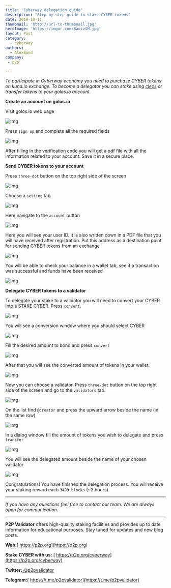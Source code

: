 ```yaml
---
title: "Cyberway delegation guide"
description: "Step by step guide to stake CYBER tokens"
date: 2019-10-11
thumbnail: 'http://url-to-thumbnail.jpg'
heroImage: 'https://imgur.com/BaoizSM.jpg'
layout: Post
category:
  - cyberway
authors:
  - AlexBond
company:
 - p2p

---
```




*To participate in Cyberway economy you need to purchase CYBER tokens on kuna.io exchange. To become a delegator you can stake using [cleos](https://cyberway.gitbook.io/en/validators/stake_usage_guide) or transfer tokens to your golos.io account.*



**Create an account on golos.io**



Visit golos.io web page

![img](https://lh6.googleusercontent.com/O3ZLORLEATgOmlxGHXKjzMPMOobOvJB8xo7O8jgiuDsp3t9YdiC8qQ3J19NiZKwy2JS8uMuw3iC587YPXt7P1pS-XamjGryCbLLHPh0PFuTJnFVQsLy7PXVL3nq7f_xnYXfKX6Jt)



Press `sign up` and complete all the required fields 

 ![img](https://lh5.googleusercontent.com/4lh8rDrJkSPeFEkulnVZ3K30tSA7UBqwVIFJ5n2tgcWdvqhx6EurQpG6MTdjxLnOYq2jpshXQnibUhbnlomXkWNVoUJlXYK145Vq7LRFD2mKVVOqz3kQQdLudwe0e9IA4DHIvXFe)

After filling in the verification code you will get a pdf file with all the information related to your account. Save it in a secure place.



**Send CYBER tokens to your account**



Press `three-dot` button on the top right side of the screen

![img](https://lh3.googleusercontent.com/oU_bYX75fHkCfE8fFnosQtvhAxHRXDKrXm2EHA8Dl39LmMLBFOfyM_g_o3JZhm1rKMeLBmkxAXa0y3OEr1lNyXdyjWx4MTTaez8-CpmuhG8ucm2ZSYE3MShSa98TFaib1MrFWuae)



Choose a `setting` tab 

![img](https://lh5.googleusercontent.com/NMjVrurbsTBQ7mckZF_AQAV2upNgULKWxtJatLwvU3_77DJOcd_m6EbIgAfLyJ4p6je9Ve5LRPcN-7BPvQZMGrVt-8UlUbsALtTtrGW5Awt0Hls7NWNquJVZSDZL09BL8am71LXm)



Here navigate to the `account` button

![img](https://lh3.googleusercontent.com/fT3fgEZVRwTHmwCANxwGLI2aoHDHUwZUJF7JxWBYaxGI--eOkM8rLibsEQeHtwSOosglTqRBAC2fN9yvLlyE2bzfyxLHpBGogTY9n9BZWIDeesUUIc9fHBy9wjPg0cp5FU-9Ojo5)



Here you will see your user ID. It is also written down in a PDF file that you will have received after registration. Put this address as a destination point for sending CYBER tokens from an exchange

![img](https://lh6.googleusercontent.com/pWii6Qz0c5pUMXbfrE-gtFgjsf46I2ykVEJUHmZIPfBIGofQ5j3SeUfIi38m6oz3px6G_jb-9oWKVXHXx9WJF-qMmIgQ0c98peq2_oP8YZlbcsEwad2qjXxnTIkYlg1sOnkjDV2y)



You will be able to check your balance in a wallet tab, see if a transaction was successful and funds have been received

![img](https://lh5.googleusercontent.com/wiGqclOKhP02XB7ERMtDLaBCWnRS8sXN_2vi97BsQ6JESwSHx7xNVgdoR7hkSSIEPH-ZbV3aqaeQIR6hHHLe9tgEqh3G-6mWOQzeqTrlMG9VfgqL3epU-2EP3iFFjEwUUtbu81Kp)



**Delegate CYBER tokens to a validator**



To delegate your stake to a validator you will need to convert your CYBER into a STAKE CYBER. Press `convert`.

![img](https://lh4.googleusercontent.com/T7tnRYlGLySTTbxjaNwW4w2GOBWgwui_7CrNgB5BZgrX7LPrGf8S-5LSXA1vuSMHWEd1no2qt4eeXpRF8TVtKpv5Esf-iFSCp_miljnZYmE2SJlA6EDDr4U_4zWq3Apnn5uq15Kj)



You will see a conversion window where you should select CYBER

![img](https://lh3.googleusercontent.com/ocs3pAksf8V6yCaqSAqv7qjiCwWSVOlCkWhC_r8wX5yu-WdcXjBhSOL9LIhUryqjauREf6f9-Ly4ArAdAb1EVUi9ici-BktMgHQqVZZ8QrakAnDLn0fU0m2qBEoCwAHl31SCwioO)

Fill the desired amount to bond and press `convert`

![img](https://lh6.googleusercontent.com/MWt_yghMhAIynH7rTVoK3EOwH-e7FqVzuffDNu0u1tXM5AZTn1l_VxoWZn-UYScNNkAzf8JO88egm_uWaiC05ZWr-BjtT7WPgf1jMg7LJ12QHPEDlTLDqR103ZMjZDY9Z37AogMm)



After that you will see the converted amount of tokens in your wallet.

![img](https://lh4.googleusercontent.com/Fy30gCR8C5QN7Sy9lYTD9qTWk1SxyBFPm1vmFnLAPbJbMN21s-DSdl6dpvdPLoPJALNqbObGYVbFP9T3wvM2D6Y5_chj7y2wDCwTRexOEnAANsEr9oqzkD8dKouOwz0Q_cTKgeWH)



Now you can choose a validator. Press `three-dot` button on the top right side of the screen and go to the `validators` tab.

![img](https://lh5.googleusercontent.com/AC8nZB-jZcHZf9bRgCjw-t-2wg-duyvBCYZYi8FWCk_4FWTFWE6o4sFzFtNF50VHRoTn2eU8NsqSD2hrHrr0q3x1v_dh1HJCwOPpY_710XUQNzY0ie62xHXyH10Mf1Qc1T7OEBbX)



On the list find `@creator` and press the upward arrow beside the name (in the same row)

![img](https://lh6.googleusercontent.com/1REui2w9H-7XuzNLZXsvFLHZVjdWMXhTl_ItNXuRukVuloEsk4_IzyQFrQJNcnBjPbB2T7m0SxXkSULLl8JkfqhGHIeerraggWjaPx1wgXD1K5ERaon4V7BUIsw5rOH1ga0C1OGP)



In a dialog window fill the amount of tokens you wish to delegate and press `transfer`

![img](https://lh3.googleusercontent.com/ZL0cZlyS5TvMwV8S33a6F8_SWnOyY3fJGCepcfJ_PAxt1Hc_5ObJDIm4caoDykAXkh7VUI3trcDRrUNBsNbRIH-y3fTbRcoxrPYgZZhfD1hv-fTayy8PmxrFM-jbhx8GLySpGqBd)



You will see the delegated amount beside the name of your chosen validator

![img](https://lh4.googleusercontent.com/VqQS8SkBLOLnW73S2P_Qb23FXhhEgNzgoMMvRzuAySfKdZn8ZIMsziM_idtIFuHzFfdMT6HCtC8SKWNjNBmqfDhrrv5TmXKyaCuFgHck1tccvTkXsrOPknUj40Q9zVmhNuPawnv-)



Congratulations! You have finished the delegation process. You will receive your staking reward each `3499 blocks` (~3 hours).



------

*If you have any questions feel free to contact our team. We are always open for communication.*

------

**P2P Validator** offers high-quality staking facilities and provides up to date information for educational purposes. Stay tuned for updates and new blog posts.

**Web:**[ https://p2p.org](https://p2p.org)

**Stake CYBER with us:** [ https://p2p.org/cyberway](https://p2p.org/cyberway)

**Twitter:**[ @p2pvalidator](https://twitter.com/p2pvalidator)

**Telegram:**[ https://t.me/p2pvalidator](https://t.me/p2pvalidator)